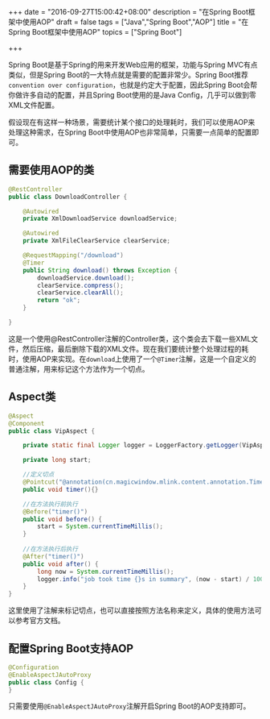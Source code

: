 +++
date = "2016-09-27T15:00:42+08:00"
description = "在Spring Boot框架中使用AOP"
draft = false
tags = ["Java","Spring Boot","AOP"]
title = "在Spring Boot框架中使用AOP"
topics = ["Spring Boot"]

+++

Spring Boot是基于Spring的用来开发Web应用的框架，功能与Spring MVC有点类似，但是Spring Boot的一大特点就是需要的配置非常少。Spring Boot推荐``convention over configuration``，也就是约定大于配置，因此Spring Boot会帮你做许多自动的配置，并且Spring Boot使用的是Java Config，几乎可以做到零XML文件配置。

假设现在有这样一种场景，需要统计某个接口的处理耗时，我们可以使用AOP来处理这种需求，在Spring Boot中使用AOP也非常简单，只需要一点简单的配置即可。

## 需要使用AOP的类

```java
@RestController
public class DownloadController {

    @Autowired
    private XmlDownloadService downloadService;

    @Autowired
    private XmlFileClearService clearService;

    @RequestMapping("/download")
    @Timer
    public String download() throws Exception {
        downloadService.download();
        clearService.compress();
        clearService.clearAll();
        return "ok";
    }

}
```

这是一个使用@RestController注解的Controller类，这个类会去下载一些XML文件，然后压缩，最后删除下载的XML文件。现在我们要统计整个处理过程的耗时，使用AOP来实现。在``download``上使用了一个``@Timer``注解，这是一个自定义的普通注解，用来标记这个方法作为一个切点。

## Aspect类

```java
@Aspect
@Component
public class VipAspect {

    private static final Logger logger = LoggerFactory.getLogger(VipAspect.class);

    private long start;

    //定义切点
    @Pointcut("@annotation(cn.magicwindow.mlink.content.annotation.Timer)")
    public void timer(){}

    //在方法执行前执行
    @Before("timer()")
    public void before() {
        start = System.currentTimeMillis();
    }
    
    //在方法执行后执行
    @After("timer()")
    public void after() {
        long now = System.currentTimeMillis();
        logger.info("job took time {}s in summary", (now - start) / 1000);
    }
}
```

这里使用了注解来标记切点，也可以直接按照方法名称来定义，具体的使用方法可以参考官方文档。

## 配置Spring Boot支持AOP

```java
@Configuration
@EnableAspectJAutoProxy
public class Config {
}
```

只需要使用``@EnableAspectJAutoProxy``注解开启Spring Boot的AOP支持即可。

